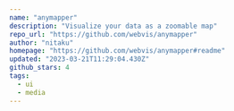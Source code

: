```yaml
---
name: "anymapper"
description: "Visualize your data as a zoomable map"
repo_url: "https://github.com/webvis/anymapper"
author: "nitaku"
homepage: "https://github.com/webvis/anymapper#readme"
updated: "2023-03-21T11:29:04.430Z"
github_stars: 4
tags: 
  - ui
  - media
---
```


